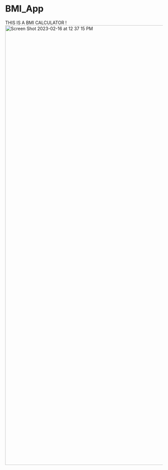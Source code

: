 # BMI_App 
THIS IS A BMI CALCULATOR !
<img width="1404" alt="Screen Shot 2023-02-16 at 12 37 15 PM" src="https://user-images.githubusercontent.com/63207127/219354706-52251b2d-35a4-4f42-bfe0-89d66b1e47d4.png">


